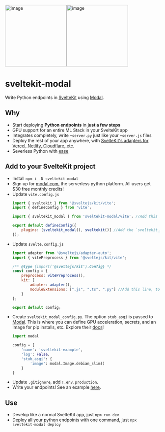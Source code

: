 <img width="200" alt="image" src="https://user-images.githubusercontent.com/20548516/218344678-d41f4c4a-6b1b-48cc-8553-2b9fbe2169d6.png"/><img width="200" alt="image" src="https://user-images.githubusercontent.com/20548516/219166985-96888b52-51de-4f6b-b37d-cc66264c40eb.png"/>

# sveltekit-modal
Write Python endpoints in [SvelteKit](https://kit.svelte.dev/) using [Modal](https://modal.com).

## Why
- Start deploying **Python endpoints** in **just a few steps**
- GPU support for an entire ML Stack in your SvelteKit app
- Integrates completely, write `+server.py` just like your `+server.js` files
- Deploy the rest of your app anywhere, with [SvelteKit's adapters for Vercel, Netlify, Cloudflare, etc.](https://kit.svelte.dev/docs/adapters)
- Severless Python with [ease](https://kit.svelte.dev/docs/adapters)

## Add to your SvelteKit project
- Install `npm i -D sveltekit-modal`
- Sign up for [modal.com](https://modal.com/signup), the serverless python platform. All users get $30 free monthly credits!
- Update `vite.config.js`
  ```javascript
  import { sveltekit } from '@sveltejs/kit/vite';
  import { defineConfig } from 'vite';

  import { sveltekit_modal } from 'sveltekit-modal/vite'; //Add this import

  export default defineConfig({
	  plugins: [sveltekit_modal(), sveltekit()] //Add the `sveltekit_modal()` plugin
  });
  ```
- Update `svelte.config.js`
  ```javascript
  import adapter from '@sveltejs/adapter-auto';
  import { vitePreprocess } from '@sveltejs/kit/vite';

  /** @type {import('@sveltejs/kit').Config} */
  const config = {
	  preprocess: vitePreprocess(),
	  kit: {
		  adapter: adapter(),
		  moduleExtensions: [".js", ".ts", ".py"] //Add this line, to resolve +server.py endpoints
	  }
  };

  export default config;
  ```
 - Create `sveltekit_modal_config.py`. The option `stub_asgi` is passed to [Modal](https://modal.com/docs/reference/modal.Stub#asgi). This is where you can define GPU acceleration, secrets, and an Image for pip installs, etc. Explore their [docs](https://modal.com/docs/guide)!
    ```python
    import modal

    config = {
        'name': 'sveltekit-example',
        'log': False,
        'stub_asgi': {
            'image': modal.Image.debian_slim()
        }
    }
    ```
  - Update `.gitignore`, add `!.env.production`.
  - Write your endpoints! See an example [here]().

## Use
- Develop like a normal SvelteKit app, just `npm run dev`
- Deploy all your python endpoints with one command, just `npx sveltekit-modal deploy`
